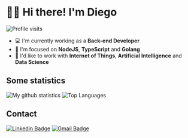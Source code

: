 # 👋🏻 Hi there! I'm Diego

![Profile visits](https://badges.pufler.dev/visits/diegossl/diegossl?label=Profile%20visits&style=flat-square)

- 💻  I'm currently working as a **Back-end Developer** 
- 🎯  I'm focused on **NodeJS**, **TypeScript** and **Golang**
- 🔭  I'd like to work with **Internet of Things**, **Artificial Intelligence** and **Data Science**

## Some statistics

<!-- ![My github statistics](https://github-readme-stats.vercel.app/api?username=diegossl&count_private=true) -->

![My github statistics](https://github-readme-stats.vercel.app/api?username=diegossl&hide=issues&show_icons=true)
![Top Languages](https://github-readme-stats.vercel.app/api/top-langs/?username=diegossl&layout=compact)

## Contact

[![Linkedin Badge](https://img.shields.io/badge/-LinkedIn-blue?style=flat-square&logo=Linkedin&logoColor=white&link=https://www.linkedin.com/in/alexandre-monteiro-9a03371a5/)](https://www.linkedin.com/in/dsslourenco/)
[![Gmail Badge](https://img.shields.io/badge/-Gmail-c14438?style=flat-square&logo=Gmail&logoColor=white&link=mailto:diegossl94@gmail.com)](mailto:diegossl94@gmail.com)

